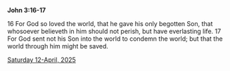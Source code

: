 **John 3:16-17**

16 For God so loved the world, that he gave his only begotten Son, that whosoever believeth in him should not perish, but have everlasting life. 17 For God sent not his Son into the world to condemn the world; but that the world through him might be saved.

[Saturday 12-April, 2025](https://getbible.life/kjv/John/3/16-17)
